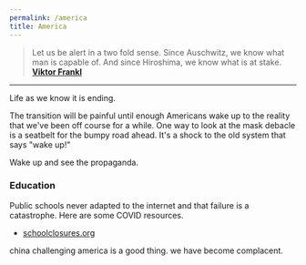 ```yaml
---
permalink: /america
title: America
---
```


> Let us be alert in a two fold sense. Since Auschwitz, we know what man is capable of. And since Hiroshima, we know what is at stake.  [**Viktor Frankl**](https://www.amazon.com/Mans-Search-Meaning-Viktor-Frankl/dp/0671023373)




---

Life as we know it is ending. 

The transition will be painful until enough Americans wake up to the reality that we've been off course for a while. One way to look at the mask debacle is a seatbelt for the bumpy road ahead. It's a shock to the old system that says "wake up!"

Wake up and see the propaganda.


### Education

Public schools never adapted to the internet and that failure is a catastrophe. Here are some COVID resources.

- [schoolclosures.org](https://schoolclosures.org/)

<!-- https://www.usaspending.gov/#/ -->

china challenging america is a good thing. we have become complacent. 